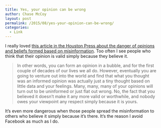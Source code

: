 ```yaml
---
title: Yes, your opinion can be wrong
author: Chase McCoy
layout: post
permalink: /2015/08/yes-your-opinion-can-be-wrong/
categories:
  - Link
---
```

I really loved [this article in the Houston Press about the danger of opinions and beliefs formed based on misinformation][1]. Too often I see people who think that their opinion is valid simply because they believe it.

> In other words, you can form an opinion in a bubble, and for the first couple of decades of our lives we all do. However, eventually you are going to venture out into the world and find that what you thought was an informed opinion was actually just a tiny thought based on little data and your feelings. Many, many, many of your opinions will turn out to be uninformed or just flat out wrong. No, the fact that you believed it doesn’t make it any more valid or worthwhile, and nobody owes your viewpoint any respect simply because it is yours. 

It’s even more dangerous when those people spread the misinformation to others who believe it simply because it’s there. It’s the reason I avoid Facebook as much as I do.

 [1]: http://www.houstonpress.com/arts/no-it-s-not-your-opinion-you-re-just-wrong-updated-7611752